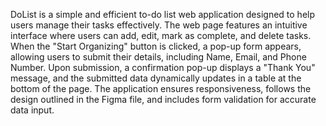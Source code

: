 DoList is a simple and efficient to-do list web application designed to help users manage their tasks effectively.
The web page features an intuitive interface where users can add, edit, mark as complete, and delete tasks. 
When the "Start Organizing" button is clicked, a pop-up form appears, allowing users to submit their details, including Name, Email, and Phone Number. 
Upon submission, a confirmation pop-up displays a "Thank You" message, and the submitted data dynamically updates in a table at the bottom of the page. 
The application ensures responsiveness, follows the design outlined in the Figma file, and includes form validation for accurate data input.
